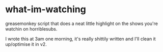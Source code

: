 # what-im-watching
greasemonkey script that does a neat little highlight on the shows you're watchin on horriblesubs.

I wrote this at 3am one morning, it's really shittily written and I'll clean it up/optimise it in v2. 


